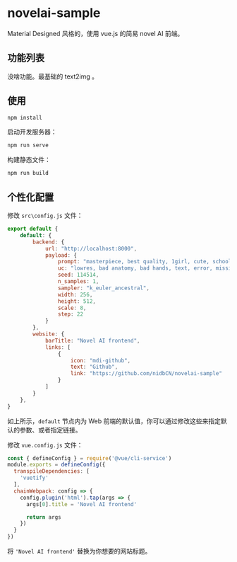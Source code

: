 # novelai-sample

Material Designed 风格的，使用 vue.js 的简易 novel AI 前端。

## 功能列表

没啥功能。最基础的 text2img 。

## 使用

```sh
npm install
```

启动开发服务器：

```sh
npm run serve
```

构建静态文件：

```sh
npm run build
```

## 个性化配置

修改 `src\config.js` 文件：

```js
export default {
    default: {
        backend: {
            url: "http://localhost:8000",
            payload: {
                prompt: "masterpiece, best quality, 1girl, cute, school uniform, outside",
                uc: "lowres, bad anatomy, bad hands, text, error, missing fingers, extra digit, fewer digits, cropped, worst quality, low quality, normal quality, jpeg artifacts, signature, watermark, username, blurry",
                seed: 114514,
                n_samples: 1,
                sampler: "k_euler_ancestral",
                width: 256,
                height: 512,
                scale: 8,
                step: 22
            }
        },
        website: {
            barTitle: "Novel AI frontend",
            links: [
                {
                    icon: "mdi-github",
                    text: "Github",
                    link: "https://github.com/nidbCN/novelai-sample"
                }
            ]
        }
    },
}

```

如上所示，`default` 节点内为 Web 前端的默认值，你可以通过修改这些来指定默认的参数、或者指定链接。

修改 `vue.config.js` 文件：

```js
const { defineConfig } = require('@vue/cli-service')
module.exports = defineConfig({
  transpileDependencies: [
    'vuetify'
  ],
  chainWebpack: config => {
    config.plugin('html').tap(args => {
      args[0].title = 'Novel AI frontend'

      return args
    })
  }
})

```

将 `'Novel AI frontend'` 替换为你想要的网站标题。
